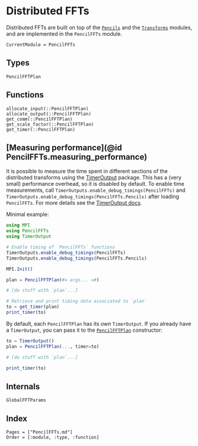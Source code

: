 # Distributed FFTs

Distributed FFTs are built on top of the [`Pencils`](@ref) and the
[`Transforms`](@ref) modules, and are implemented in the `PencilFFTs` module.

```@meta
CurrentModule = PencilFFTs
```

## Types

```@docs
PencilFFTPlan
```

## Functions

```@docs
allocate_input(::PencilFFTPlan)
allocate_output(::PencilFFTPlan)
get_comm(::PencilFFTPlan)
get_scale_factor(::PencilFFTPlan)
get_timer(::PencilFFTPlan)
```

## [Measuring performance](@id PencilFFTs.measuring_performance)

It is possible to measure the time spent in different sections of the distributed transforms using the [TimerOutput](https://github.com/KristofferC/TimerOutputs.jl) package. This has a (very small) performance overhead, so it is disabled by default. To enable time measurements, call `TimerOutputs.enable_debug_timings(PencilFFTs)` and `TimerOutputs.enable_debug_timings(PencilFFTs.Pencils)` after loading `PencilFFTs`. For more details see the [TimerOutput docs](https://github.com/KristofferC/TimerOutputs.jl#overhead).

Minimal example:

```julia
using MPI
using PencilFFTs
using TimerOutput

# Enable timing of `PencilFFTs` functions
TimerOutputs.enable_debug_timings(PencilFFTs)
TimerOutputs.enable_debug_timings(PencilFFTs.Pencils)

MPI.Init()

plan = PencilFFTPlan(#= args... =#)

# [do stuff with `plan`...]

# Retrieve and print timing data associated to `plan`
to = get_timer(plan)
print_timer(to)
```

By default, each `PencilFFTPlan` has its own `TimerOutput`. If you already have a `TimerOutput`, you can pass it to the [`PencilFFTPlan`](@ref) constructor:

```julia
to = TimerOutput()
plan = PencilFFTPlan(..., timer=to)

# [do stuff with `plan`...]

print_timer(to)
```

## Internals

```@docs
GlobalFFTParams
```

## Index

```@index
Pages = ["PencilFFTs.md"]
Order = [:module, :type, :function]
```
